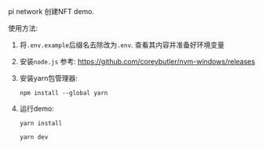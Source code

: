 pi network 创建NFT demo.

使用方法:
1. 将`.env.example`后缀名去除改为`.env`. 查看其内容并准备好环境变量
2. 安装`node.js` 参考: https://github.com/coreybutler/nvm-windows/releases
3. 安装yarn包管理器:

    `npm install --global yarn`
4. 运行demo:

    `yarn install`
    
    `yarn dev`